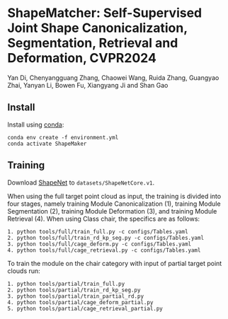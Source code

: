 # ShapeMatcher: Self-Supervised Joint Shape Canonicalization, Segmentation, Retrieval and Deformation, CVPR2024
Yan Di, Chenyangguang Zhang, Chaowei Wang, Ruida Zhang, Guangyao Zhai, Yanyan Li, Bowen Fu, Xiangyang Ji and Shan Gao

## Install

Install using [conda](https://docs.conda.io/en/latest/):
```
conda env create -f environment.yml 
conda activate ShapeMaker
```

## Training
Download [ShapeNet](https://shapenet.org/download/shapenetcore) to `datasets/ShapeNetCore.v1`.

When using the full target point cloud as input, the training is divided into four stages, namely training Module Canonicalization (1), training Module Segmentation (2), training Module Deformation (3), and training Module Retrieval (4). When using Class chair, the specifics are as follows:
```
1. python tools/full/train_full.py -c configs/Tables.yaml
2. python tools/full/train_rd_kp_seg.py -c configs/Tables.yaml
3. python tools/full/cage_deform.py -c configs/Tables.yaml
4. python tools/full/cage_retrieval.py -c configs/Tables.yaml
```

To train the module on the chair category with input of partial target point clouds run:
```
1. python tools/partial/train_full.py
2. python tools/partial/train_rd_kp_seg.py
3. python tools/partial/train_partial_rd.py
4. python tools/partial/cage_deform_partial.py
5. python tools/partial/cage_retrieval_partial.py
```


